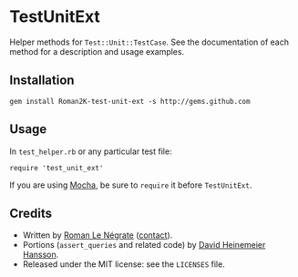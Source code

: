 # TestUnitExt

Helper methods for `Test::Unit::TestCase`. See the documentation of each method for a description and usage examples.

## Installation

    gem install Roman2K-test-unit-ext -s http://gems.github.com

## Usage

In `test_helper.rb` or any particular test file:

    require 'test_unit_ext'

If you are using [Mocha](http://mocha.rubyforge.org/), be sure to `require` it before `TestUnitExt`.

## Credits

* Written by [Roman Le Négrate](http://roman.flucti.com) ([contact](mailto:roman.lenegrate@gmail.com)).
* Portions (`assert_queries` and related code) by [David Heinemeier Hansson](http://loudthinking.com).
* Released under the MIT license: see the `LICENSES` file.
